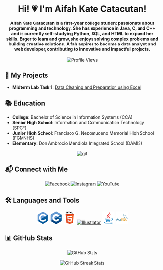 <h1 align="center"> Hi! 💗 I'm Aifah Kate Catacutan! </h1>
<h4 align="center">
Aifah Kate Catacutan is a first-year college student passionate about programming and technology. She has experience in Java, C, and C++ and is currently self-studying Python, SQL, and HTML to expand her skills. Eager to learn and grow, she enjoys solving complex problems and building creative solutions. Aifah aspires to become a data analyst and web developer, contributing to innovative and impactful projects.
</h4>

<p align="center"> 
  <img src="https://komarev.com/ghpvc/?username=aening&label=Profile%20views&color=0e75b6&style=flat" alt="Profile Views" />
</p>

## 📂 My Projects  
- **Midterm Lab Task 1**: [Data Cleaning and Preparation using Excel](https://github.com/aening/EDM-PROJECTS-Kate/tree/main/Midterm%20Lab%20Task%201)

## 📚 Education  
- **College**: Bachelor of Science in Information Systems (CCA)  
- **Senior High School**: Information and Communication Technology (SPCF)  
- **Junior High School**: Francisco G. Nepomuceno Memorial High School (FGMNHS)  
- **Elementary**: Don Ambrocio Mendiola Integrated School (DAMIS)  


<p align="center">
  <img align="center" alt="gif" width="400" src="https://i.pinimg.com/originals/ad/ad/79/adad79ab8693e3f4d5866243ff3ef4f4.gif">
</p>

## 📬 Connect with Me  
<p align="center">
  <a href="https://www.facebook.com/kateacatacutan28" target="_blank"><img align="center" src="https://raw.githubusercontent.com/rahuldkjain/github-profile-readme-generator/master/src/images/icons/Social/facebook.svg" alt="Facebook" height="30" width="40" /></a>
  <a href="https://instagram.com/aeaocn" target="_blank"><img align="center" src="https://raw.githubusercontent.com/rahuldkjain/github-profile-readme-generator/master/src/images/icons/Social/instagram.svg" alt="Instagram" height="30" width="40" /></a>
  <a href="https://www.youtube.com/@aeningcodes" target="_blank"><img align="center" src="https://raw.githubusercontent.com/rahuldkjain/github-profile-readme-generator/master/src/images/icons/Social/youtube.svg" alt="YouTube" height="30" width="40" /></a>
</p>

## 🛠 Languages and Tools  
<p align="center"> 
  <a href="https://www.cprogramming.com/" target="_blank"><img src="https://raw.githubusercontent.com/devicons/devicon/master/icons/c/c-original.svg" alt="C" width="40" height="40"/></a> 
  <a href="https://www.w3schools.com/cpp/" target="_blank"><img src="https://raw.githubusercontent.com/devicons/devicon/master/icons/cplusplus/cplusplus-original.svg" alt="C++" width="40" height="40"/></a> 
  <a href="https://www.w3.org/html/" target="_blank"><img src="https://raw.githubusercontent.com/devicons/devicon/master/icons/html5/html5-original-wordmark.svg" alt="HTML5" width="40" height="40"/></a> 
  <a href="https://www.adobe.com/in/products/illustrator.html" target="_blank"><img src="https://www.vectorlogo.zone/logos/adobe_illustrator/adobe_illustrator-icon.svg" alt="Illustrator" width="40" height="40"/></a> 
  <a href="https://www.java.com" target="_blank"><img src="https://raw.githubusercontent.com/devicons/devicon/master/icons/java/java-original.svg" alt="Java" width="40" height="40"/></a> 
  <a href="https://www.mysql.com/" target="_blank"><img src="https://raw.githubusercontent.com/devicons/devicon/master/icons/mysql/mysql-original-wordmark.svg" alt="MySQL" width="40" height="40"/></a> 
</p>

## 📊 GitHub Stats  
<p align="center">
  <img align="center" src="https://github-readme-stats.vercel.app/api?username=aening&show_icons=true&locale=en" alt="GitHub Stats" />
</p>

<p align="center">
  <img align="center" src="https://github-readme-streak-stats.herokuapp.com/?user=aening" alt="GitHub Streak Stats" />
</p>
